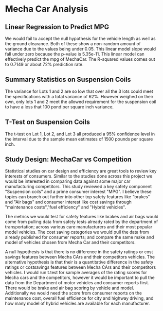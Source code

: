 # Mecha Car Analysis

## Linear Regression to Predict MPG
We would fail to accept the null hypothesis for the vehicle length as well as the ground clearance.  Both of these show a non-random amount of variance due to the values being under 0.05.  This linear model slope would fall under zero because the p-value is 5.35e-11.  This linear model can effectively predict the mpg of MechaCar.  The R-squared values comes out to 0.7149 or about 72% prediction rate.  

## Summary Statistics on Suspension Coils
The variance for Lots 1 and 2 are so low that over all the 3 lots could meet the specifications with a total variance of 62%.  However weighed on their own, only lots 1 and 2 meet the allowed requirement for the suspension coil to have a less that 100 pond per square inch variance.

## T-Test on Suspension Coils
The t-test on Lot 1, Lot 2, and Lot 3 all produced a 95% confidence level in the interval due to the sample mean estimates of 1500 pounds per square inch.

## Study Design:  MechaCar vs Competition
Statistical studies on car design and efficiency are great tools to review key interests of consumers.  Similar to the studies done across this project we would be interested in comparing data against some major car manufacturing competitors.  This study reviewed a key safety component "Suspension coils" and a prime consumer interest "MPG".  I believe these topics can branch out further into other top safety features like "brakes" and "Air bags" and consumer interest like cost savings through "maintenance costs","fuel efficiency" and "Hybrid vehicles".

The metrics we would test for safety features like brakes and air bags would come from pulling data from safety tests already rated by the department of transportation; across various care manufacturers and their most popular model vehicles.
The cost saving categories we would pull the data from already published for consumer reports; and compare the same make and model of vehicles chosen from Mecha Car and their competitors.

A null hypothesis is that there is no difference in the safety ratings or cost savings features between Mecha CArs and their competitors vehicles.  The alternative hypothesis is that their is a quantitative difference in the safety ratings or costsavings features between Mecha CArs and their competitors vehicles.  I would run t.test for sample averages of the rating scores for Mecha cars and the competitors, however it would be important to pull the data from the Department of motor vehicles and consumer reports first.  There would be brake and air bag scoring by vehicle and model.  Additionally we would need the score from consumer reports on the maintenance cost, overall fuel efficience for city and highway driving, and how many model of hybrid vehicles are available for each manufacturer.